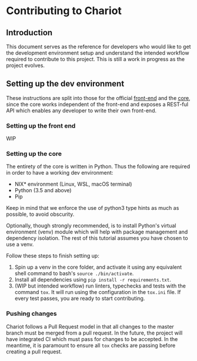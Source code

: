 # Contributing to Chariot 

## Introduction

This document serves as the reference for developers who would like to get the development environment setup and understand the intended workflow required to contribute to this project. This is still a work in progress as the project evolves.

## Setting up the dev environment

These instructions are split into those for the official [front-end](#setting-up-the-front-end) and the [core](#setting-up-the-core), since the core works independent of the front-end and exposes a REST-ful API which enables any developer to write their own front-end.

### Setting up the front end

WIP

### Setting up the core

The entirety of the core is written in Python. Thus the following are required in order to have a working dev environment:

- NIX* environment (Linux, WSL, macOS terminal)
- Python (3.5 and above)
- Pip

Keep in mind that we enforce the use of python3 type hints as much as possible, to avoid obscurity.

Optionally, though strongly recommended, is to install Python's virtual environment (venv) module which will help with package management and dependency isolation. The rest of this tutorial assumes you have chosen to use a venv. 

Follow these steps to finish setting up:
1. Spin up a venv in the core folder, and activate it using any equivalent shell command to bash's `source ./bin/activate`.
2. Install all dependencies using `pip install -r requirements.txt`.
3. (WIP but intended workflow) run linters, typechecks and tests with the command `tox`. It will run using the configuration in the `tox.ini` file. If every test passes, you are ready to start contributing.

### Pushing changes

Chariot follows a Pull Request model in that all changes to the master branch must be merged from a pull request. In the future, the project will have integrated CI which must pass for changes to be accepted. In the meantime, it is paramount to ensure all `tox` checks are passing before creating a pull request.

